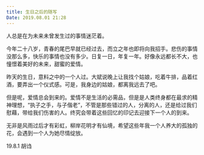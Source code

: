 ```yaml
---
title: 生日之后的随写
Date: 2019.08.01 21:28
---
```



人总是在为未来未曾发生过的事情迷茫着。

今年二十八岁，青春的尾巴早就已经过去，而立之年也即将向我招手。悲伤的事情没那么多，快乐的事情也没有多少。日复一日，年复一年。好像永远都长不大，也憧憬着美好的未来，甜蜜的爱情。

昨天的生日，意料之中的一个人过。大斌说晚上让我找个姑娘，吃着牛排，品着红酒，要弄出一个仪式感。可是，我身边的姑娘，都离我远去了吧。

但是呢，爱情总会到来的。爱情不是生活的必需品，但是是人类终身都在最求的精神理想，“执子之手，与子偕老”，不管是那些错过的人，分离的人，还是给过我们慰藉，带给我们伤害的人。终究会带着这些回忆的印记去迎接下一个人的到来。

无非是风雨过后才有彩虹，柳岸花明才有仙境，希望这些年我一个人养大的孤独的花，会遇到一个人为她尽情绽放。

19.8.1 胡诌